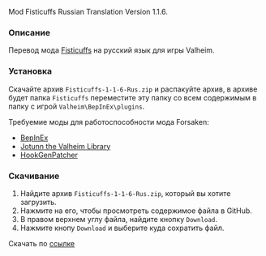 Mod Fisticuffs Russian Translation Version 1.1.6.

### Описание

Перевод мода [Fisticuffs](https://valheim.thunderstore.io/package/OdinPlus/Fisticuffs/) на русский язык для игры Valheim. 

### Установка

Скачайте архив `Fisticuffs-1-1-6-Rus.zip` и распакуйте архив, в архиве будет папка `Fisticuffs` переместите эту папку со всем содержимым в папку с игрой `Valheim\BepInEx\plugins`.

Требуемие моды для работоспособности мода Forsaken:
* [BepInEx](https://valheim.thunderstore.io/package/denikson/BepInExPack_Valheim/)
* [Jotunn the Valheim Library](https://www.nexusmods.com/valheim/mods/1138)
* [HookGenPatcher](https://www.nexusmods.com/valheim/mods/505)

### Скачивание
1. Найдите архив `Fisticuffs-1-1-6-Rus.zip`, который вы хотите загрузить.
2. Нажмите на его, чтобы просмотреть содержимое файла в GitHub.
3. В правом верхнем углу файла, найдите кнопку `Download`.
4. Нажмите кнопу `Download` и выберите куда сохратить файл.

Скачать по [ссылке](https://github.com/Dominowood371/Valheim-Mods/raw/main/Valheim%20Mods%20Russian%20Translation/Fisticuffs/Fisticuffs-1-1-6-Rus.zip)
